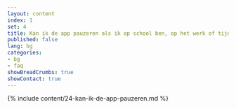 ```yaml
---
layout: content
index: 1
set: 4
title: Kan ik de app pauzeren als ik op school ben, op het werk of tijdens het sporten?
published: false
lang: bg
categories:
- bg
- faq
showBreadCrumbs: true
showContact: true
---
```

{% include content/24-kan-ik-de-app-pauzeren.md %}
